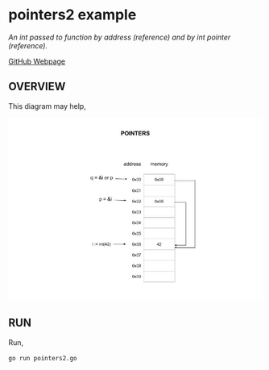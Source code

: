 # pointers2 example

_An int passed to function by address (reference) and by int pointer (reference)._

[GitHub Webpage](https://jeffdecola.github.io/my-go-examples/)

## OVERVIEW

This diagram may help,

![IMAGE - pointers2 - IMAGE](../../../docs/pics/pointers2.jpg)

## RUN

Run,

```bash
go run pointers2.go
```
